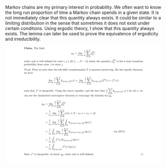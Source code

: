 Markov chains are my primary interest in probability. We often want to know the long run proportion of time a Markov chain spends in a given state. It is not immediately clear that this quantity always exists. It could be similar to a limiting distribution in the sense that sometimes it does not exist under certain conditions. Using ergodic theory, I show that this quantity always exists. The lemma can later be used to prove the equivalence of ergodicity and irreducibility.

![qij proof](irreducible.png)